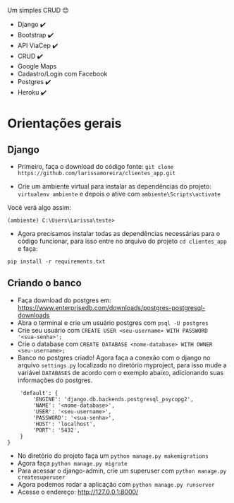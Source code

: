 Um simples CRUD :blush:

* Django :heavy_check_mark:
* Bootstrap :heavy_check_mark:
* API ViaCep :heavy_check_mark:
* CRUD :heavy_check_mark:
* Google Maps
* Cadastro/Login com Facebook
* Postgres :heavy_check_mark:
* Heroku :heavy_check_mark:

# Orientações gerais

## Django

* Primeiro, faça o download do código fonte: `git clone https://github.com/larissamoreira/clientes_app.git`

* Crie um ambiente virtual para instalar as dependências do projeto: `virtualenv ambiente` e depois o ative com `ambiente\Scripts\activate`

Você verá algo assim:
```
(ambiente) C:\Users\Larissa\teste>
```
* Agora precisamos instalar todas as dependências necessárias para o código funcionar, para isso entre no arquivo do projeto `cd clientes_app` e faça:
```
pip install -r requirements.txt
```

## Criando o banco

* Faça download do postgres em: https://www.enterprisedb.com/downloads/postgres-postgresql-downloads
* Abra o terminal e crie um usuário postgres com `psql -U postgres`
* Crie seu usuário com `CREATE USER <seu-username> WITH PASSWORD '<sua-senha>';`
* Crie o database com `CREATE DATABASE <nome-database> WITH OWNER <seu-username>;`
* Banco no postgres criado! Agora faça a conexão com o django no arquivo `settings.py` localizado no diretório myproject, para isso mude a variável `DATABASES` de acordo com o exemplo abaixo, adicionando suas informações do postgres.

```DATABASES = {
    'default': {
        'ENGINE': 'django.db.backends.postgresql_psycopg2',
        'NAME': '<nome-database>',
        'USER': '<seu-username>',
        'PASSWORD': '<sua-senha>',
        'HOST': 'localhost',
        'PORT': '5432',
    }
}
```

* No diretório do projeto faça um `python manage.py makemigrations`
* Agora faça `python manage.py migrate`
* Para acessar o django-admin, crie um superuser com `python manage.py createsuperuser`
* Agora podemos rodar a aplicação com `python manage.py runserver`
* Acesse o endereço: http://127.0.0.1:8000/


